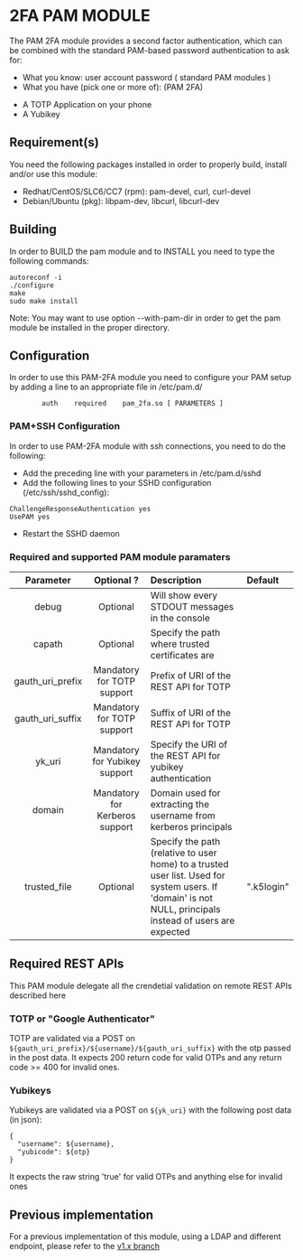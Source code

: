 # 2FA PAM MODULE

The PAM 2FA module provides a second factor authentication, which can be combined with the standard PAM-based password authentication to ask for:
 - What you know: user account password ( standard PAM modules )
 - What you have (pick one or more of): (PAM 2FA)
  * A TOTP Application on your phone
  * A Yubikey

## Requirement(s)

You need the following packages installed in order to properly build, install and/or use this module:
 - Redhat/CentOS/SLC6/CC7 (rpm): pam-devel, curl, curl-devel
 - Debian/Ubuntu (pkg): libpam-dev, libcurl, libcurl-dev

## Building

In order to BUILD the pam module and to INSTALL you need to type the following commands:
```
autoreconf -i
./configure
make
sudo make install
```
Note: You may want to use option --with-pam-dir in order to get the pam module be installed in the proper directory.

## Configuration

In order to use this PAM-2FA module you need to configure your PAM setup by adding a line to an appropriate file in /etc/pam.d/
```
        auth    required    pam_2fa.so [ PARAMETERS ]
```

### PAM+SSH Configuration

In order to use PAM-2FA module with ssh connections, you need to do the following:
 - Add the preceding line with your parameters in /etc/pam.d/sshd
 - Add the following lines to your SSHD configuration (/etc/ssh/sshd_config):
```
ChallengeResponseAuthentication yes
UsePAM yes
```
 -  Restart the SSHD daemon

### Required and supported PAM module paramaters

| Parameter        | Optional ? | Description | Default |
| :--------------: | :--------: | :---------- | :------ |
| debug            | Optional   | Will show every STDOUT messages in the console | |
| capath           | Optional   | Specify the path where trusted certificates are | |
| gauth_uri_prefix | Mandatory for TOTP support | Prefix of URI of the REST API for TOTP | |
| gauth_uri_suffix | Mandatory for TOTP support | Suffix of URI of the REST API for TOTP | |
| yk_uri           | Mandatory for Yubikey support | Specify the URI of the REST API for yubikey authentication | |
| domain           | Mandatory for Kerberos support | Domain used for extracting the username from kerberos principals | |
| trusted_file     | Optional   | Specify the path (relative to user home) to a trusted user list. Used for system users. If 'domain' is not NULL, principals instead of users are expected | ".k5login" |

## Required REST APIs

This PAM module delegate all the crendetial validation on remote REST APIs described here

### TOTP or "Google Authenticator"

TOTP are validated via a POST on `${gauth_uri_prefix}/${username}/${gauth_uri_suffix}` with the otp passed in the post data.
It expects 200 return code for valid OTPs and any return code >= 400 for invalid ones.

### Yubikeys

Yubikeys are validated via a POST on `${yk_uri}` with the following post data (in json):
```
{
  "username": ${username},
  "yubicode": ${otp}
}
```
It expects the raw string 'true' for valid OTPs and anything else for invalid ones

## Previous implementation

For a previous implementation of this module, using a LDAP and different endpoint, please refer to the [v1.x branch](https://github.com/CERN-CERT/pam_2fa/tree/v1.x)
